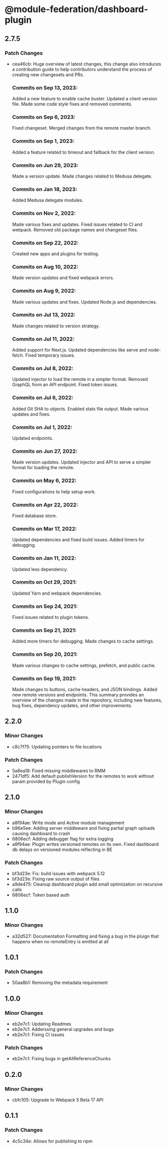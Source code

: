 # @module-federation/dashboard-plugin

## 2.7.5

### Patch Changes

- cea46cb: Huge overview of latest changes, this change also introduces a contribution guide to help contributors understand the process of creating new changesets and PRs.

  ### Commits on Sep 13, 2023:

  Added a new feature to enable cache buster.
  Updated a client version file.
  Made some code style fixes and removed comments.

  ### Commits on Sep 6, 2023:

  Fixed changeset.
  Merged changes from the remote master branch.

  ### Commits on Sep 1, 2023:

  Added a feature related to timeout and fallback for the client version.

  ### Commits on Jun 29, 2023:

  Made a version update.
  Made changes related to Medusa delegate.

  ### Commits on Jan 18, 2023:

  Added Medusa delegate modules.

  ### Commits on Nov 2, 2022:

  Made various fixes and updates.
  Fixed issues related to CI and webpack.
  Removed old package names and changeset files.

  ### Commits on Sep 22, 2022:

  Created new apps and plugins for testing.

  ### Commits on Aug 10, 2022:

  Made version updates and fixed webpack errors.

  ### Commits on Aug 9, 2022:

  Made various updates and fixes.
  Updated Node.js and dependencies.

  ### Commits on Jul 13, 2022:

  Made changes related to version strategy.

  ### Commits on Jul 11, 2022:

  Added support for Next.js.
  Updated dependencies like serve and node-fetch.
  Fixed temporary issues.

  ### Commits on Jul 8, 2022:

  Updated injector to load the remote in a simpler format.
  Removed GraphQL from an API endpoint.
  Fixed token issues.

  ### Commits on Jul 6, 2022:

  Added Git SHA to objects.
  Enabled stats file output.
  Made various updates and fixes.

  ### Commits on Jul 1, 2022:

  Updated endpoints.

  ### Commits on Jun 27, 2022:

  Made version updates.
  Updated injector and API to serve a simpler format for loading the remote.

  ### Commits on May 6, 2022:

  Fixed configurations to help setup work.

  ### Commits on Apr 22, 2022:

  Fixed database store.

  ### Commits on Mar 17, 2022:

  Updated dependencies and fixed build issues.
  Added timers for debugging.

  ### Commits on Jan 11, 2022:

  Updated less dependency.

  ### Commits on Oct 29, 2021:

  Updated Yarn and webpack dependencies.

  ### Commits on Sep 24, 2021:

  Fixed issues related to plugin tokens.

  ### Commits on Sep 21, 2021:

  Added more timers for debugging.
  Made changes to cache settings.

  ### Commits on Sep 20, 2021:

  Made various changes to cache settings, prefetch, and public cache.

  ### Commits on Sep 19, 2021:

  Made changes to buttons, cache headers, and JSON bindings.
  Added new remote versions and endpoints.
  This summary provides an overview of the changes made in the repository, including new features, bug fixes, dependency updates, and other improvements.

## 2.2.0

### Minor Changes

- c8c7f75: Updating pointers to file locations

### Patch Changes

- 5a8ea18: Fixed missing middlewares to RMM
- 2471df5: Add default publishVersion for the remotes to work without param provided by Plugin config

## 2.1.0

### Minor Changes

- a8f94ae: Write mode and Active module management
- b96e5ee: Adding server middleware and fixing partial graph uploads causing dashboard to crash
- 6806ecf: Adding debugger flag for extra logging
- a8f94ae: Plugin writes versioned remotes on its own. Fixed dashboard db delays on versioned modules reflecting in BE

### Patch Changes

- bf3d23e: Fix: build issues with webpack 5.12
- bf3d23e: Fixing raw source output of files
- a9de475: Cleanup dashboard plugin add small optimization on recursive calls
- 6806ecf: Token based auth

## 1.1.0

### Minor Changes

- a32d527: Documentation Formatting and fixing a bug in the pluign that happens when no remoteEntry is emitted at all

## 1.0.1

### Patch Changes

- 50aa8b1: Removing the metadata requirement

## 1.0.0

### Minor Changes

- eb2e7c1: Updating Readmes
- eb2e7c1: Adderssing general upgrades and bugs
- eb2e7c1: Fixing CI issues

### Patch Changes

- eb2e7c1: Fixing bugs in getAllReferenceChunks

## 0.2.0

### Minor Changes

- cbfc105: Upgrade to Webpack 5 Beta 17 API

## 0.1.1

### Patch Changes

- 4c5c34e: Allows for publishing to npm
